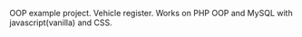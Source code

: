 OOP example project.
Vehicle register.
Works on PHP OOP and MySQL with javascript(vanilla) and CSS.
